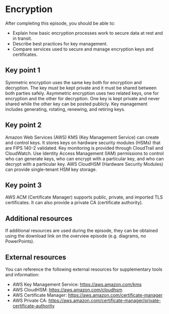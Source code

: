 # Encryption

After completing this episode, you should be able to:

+ Explain how basic encryption processes work to secure data at rest and in transit.
+ Describe best practices for key management.
+ Compare services used to secure and manage encryption keys and certificates.

## Key point 1

Symmetric encryption uses the same key both for encryption and decryption. The key must be kept private and it must be shared between both parties safely. Asymmetric encryption uses two related keys, one for encryption and the other for decryption. One key is kept private and never shared while the other key can be posted publicly. Key management includes generating, rotating, renewing, and retiring keys.

## Key point 2

Amazon Web Services (AWS) KMS (Key Management Service) can create and control keys. It stores keys on hardware security modules (HSMs) that are FIPS 140-2 validated. Key monitoring is provided through CloudTrail and CloudWatch. Use Identity Access Management (IAM) permissions to control who can generate keys, who can encrypt with a particular key, and who can decrypt with a particular key. AWS CloudHSM (Hardware Security Modules) can provide single-tenant HSM key storage.

## Key point 3

AWS ACM (Certificate Manager) supports public, private, and imported TLS certificates. It can also provide a private CA (certificate authority).

## Additional resources

If additional resources are used during the episode, they can be obtained using the download link on the overview episode (e.g. diagrams, no PowerPoints).

## External resources

You can reference the following external resources for supplementary tools and information:

+ AWS Key Management Service: <https://aws.amazon.com/kms>
+ AWS CloudHSM: <https://aws.amazon.com/cloudhsm>
+ AWS Certificate Manager: <https://aws.amazon.com/certificate-manager>
+ AWS Private CA: <https://aws.amazon.com/certificate-manager/private-certificate-authority>
